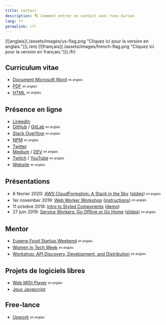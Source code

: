 ```yaml
---
title: contact
description: 🌎 Comment entrer en contact avec Yves Gurcan
lang: fr
permalink: /fr
---
```


<span id="flag">
[![anglais](./assets/images/us-flag.png "Cliquez ici pour la version en anglais.")](./en)
[![français](./assets/images/french-flag.png "Cliquez ici pour la version en français.")](./fr)
</span>

## Curriculum vitae

- [Document Microsoft Word](https://yvesgurcan.com/resume.docx) <sub><sup>en anglais</sup></sub>
- [PDF](https://yvesgurcan.com/resume.pdf) <sub><sup>en anglais</sup></sub>
- [HTML](https://stackoverflow.com/cv/yvesgurcan) <sub><sup>en anglais</sup></sub>

## Présence en ligne

- [LinkedIn](https://www.linkedin.com/in/yvesgurcan/?locale=fr_FR)
- [GitHub](https://github.com/yvesgurcan) / [GitLab](https://gitlab.com/yvesgurcan) <sub><sup>en anglais</sup></sub>
- [Stack Overflow](https://stackoverflow.com/users/11439562/yves-gurcan) <sub><sup>en anglais</sup></sub>
- [NPM](https://www.npmjs.com/~yvesgurcan) <sub><sup>en anglais</sup></sub>
- [Twitter](https://twitter.com/YvesGurcanFR)
- [Medium](https://medium.com/@yvesgurcan) / [DEV](https://dev.to/yvesgurcan) <sub><sup>en anglais</sup></sub>
- [Twitch](https://www.twitch.tv/yves_gurcan/videos) / [YouTube](https://www.youtube.com/channel/UCmNgbt5GFQfdwPOKaJ-NHYw/videos) <sub><sup>en anglais</sup></sub>
- [Website](https://yvesgurcan.com/) <sub><sup>en anglais</sup></sub>

## Présentations

- 8 février 2020: [AWS CloudFormation: A Stack in the Sky](https://www.meetup.com/Portland-Serverless-Architecture-Meetup/events/268360327/) ([slides](https://slides.com/yvesgurcan/cloudformation#/)) <sub><sup>en anglais</sup></sub>
- 1er november 2019: [Web Worker Workshop](https://www.meetup.com/Elm-Eug/events/gnzgkryzpbcb/) ([instructions](https://workers.yvesgurcan.com/workshop/)) <sub><sup>en anglais</sup></sub>
- 11 octobre 2019: [Intro to Styled Components](https://www.meetup.com/Elm-Eug/events/qsrfjryznbpb/) ([demo](https://styled.yvesgurcan.com/#/fr))
- 27 juin 2019: [Service Workers: Go Offline or Go Home](https://www.meetup.com/eugenewebdevs/events/261941044/) ([slides](https://slides.com/yvesgurcan/sw#/)) <sub><sup>en anglais</sup></sub>

## Mentor

- [Eugene Food Startup Weekend](http://communities.techstars.com/usa/eugene/startup-weekend/14837) <sub><sup>en anglais</sup></sub>
- [Women In Tech Week](https://redefiningwomenintech.com/event/women-in-tech-week-oct-21-25) <sub><sup>en anglais</sup></sub>
- [Workshop: API Discovery, Development, and Distribution](https://www.meetup.com/eugenewebdevs/events/260157602/) <sub><sup>en anglais</sup></sub>

## Projets de logiciels libres

- [Web MIDI Player](https://midi.yvesgurcan.com) <sub><sup>en anglais</sup></sub>
- [Jeux Javascript](https://games.yvesgurcan.com/fr)

## Free-lance

- [Upwork](https://www.upwork.com/o/profiles/users/~01597447d3d6d1ea57/) <sub><sup>en anglais</sup></sub>
